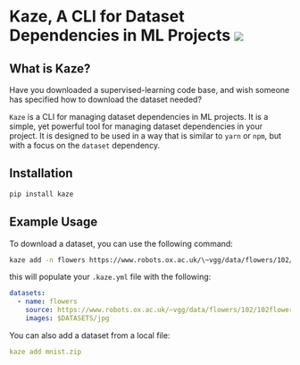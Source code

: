 # Kaze, A CLI for Dataset Dependencies in ML Projects [![](https://img.shields.io/pypi/v/shields.svg?maxAge=3600&color=%2323aaff&label=PyPI)](https://pypi.org/project/kaze/)

## What is Kaze?

Have you downloaded a supervised-learning code base, and wish someone has specified how to download the dataset needed?

`Kaze` is a CLI for managing dataset dependencies in ML projects. It is a simple, yet powerful tool for managing dataset dependencies in your project. It is designed to be used in a way that is similar to `yarn` or `npm`, but with a focus on the `dataset` dependency.

## Installation

```bash
pip install kaze
```

## Example Usage

To download a dataset, you can use the following command:
```bash
kaze add -n flowers https://www.robots.ox.ac.uk/\~vgg/data/flowers/102/102flowers.tgz --images $DATASETS/jpg
```

this will populate your `.kaze.yml` file with the following:

```yaml
datasets:
  - name: flowers
    source: https://www.robots.ox.ac.uk/~vgg/data/flowers/102/102flowers.tgz
    images: $DATASETS/jpg
```

You can also add a dataset from a local file:

```yaml
kaze add mnist.zip
```


